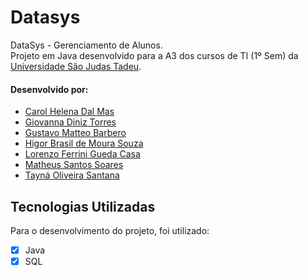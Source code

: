 # Datasys
DataSys - Gerenciamento de Alunos. 
<br>
Projeto em Java desenvolvido para a A3 dos cursos de TI (1º Sem) da <a href="https://www.usjt.br/">Universidade São Judas Tadeu</a>.

#### Desenvolvido por:
<ul>
<li><a href="https://www.linkedin.com/in/carol-helena-dal-mas-8442631b8/">Carol Helena Dal Mas</a></li>
<li><a href="https://www.linkedin.com/in/giovanna-diniz-246757231/">Giovanna Diniz Torres</a></li>
<li><a href="https://www.linkedin.com/in/gustavo-matteo-barbero-44b302249/">Gustavo Matteo Barbero</a></li>
<li><a href="https://www.linkedin.com/in/higor-brasil-812442204/">Higor Brasil de Moura Souza</a></li>
<li><a href="https://www.linkedin.com/in/lorenzocasa/">Lorenzo Ferrini Gueda Casa</a></li>
<li><a href="">Matheus Santos Soares</a></li>
<li><a href="https://www.linkedin.com/in/olstayna/">Tayná Oliveira Santana</a></li>
</ul>

## Tecnologias Utilizadas
Para o desenvolvimento do projeto, foi utilizado: 
- [x] Java
- [x] SQL
